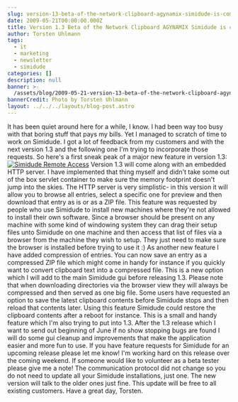 ```yaml
---
slug: version-13-beta-of-the-network-clipboard-agynamix-simidude-is-coming
date: 2009-05-21T00:00:00.000Z
title: Version 1.3 Beta of the Network Clipboard AGYNAMIX Simidude is coming
author: Torsten Uhlmann
tags:
  - it
  - marketing
  - newsletter
  - simidude
categories: []
description: null
banner: >-
  /assets/blog/2009-05-21-version-13-beta-of-the-network-clipboard-agynamix-simidude-is-coming/banner.jpg
bannerCredit: Photo by Torsten Uhlmann
layout: ../../../layouts/blog-post.astro
---
```


It has been quiet around here for a while, I know. I had been way too busy with that boring stuff that pays my bills. Yet I managed to scratch of time to work on Simidude. I got a lot of feedback from my customers and with the next version 1.3 and the following one I'm trying to incorporate those requests. So here's a first sneak peak of a major new feature in version 1.3: [![](/assets/blog/2009-05-21-version-13-beta-of-the-network-clipboard-agynamix-simidude-is-coming/simidude-remote-access.jpg "Simidude Remote Access")](/assets/blog/2009-05-21-version-13-beta-of-the-network-clipboard-agynamix-simidude-is-coming/simidude-remote-access.jpg) Version 1.3 will come along with an embedded HTTP server. I have implemented that thing myself and didn't take some out of the box servlet container to make sure the memory footprint doesn't jump into the skies. The HTTP server is very simplistic- in this version it will allow you to browse all entries, select a specific one for preview and then download that entry as is or as a ZIP file. This feature was requested by people who use Simidude to install new machines where they're not allowed to install their own software. Since a browser should be present on any machine with some kind of windowing system they can drag their setup files unto Simidude on one machine and then access that list of files via a browser from the machine they wish to setup. They just need to make sure the browser is installed before trying to use it :) As another new feature I have added compression of entries. You can now save an entry as a compressed ZIP file which might come in handy for instance if you quickly want to convert clipboard text into a compressed file. This is a new option which I will add to the main Simidude gui before releasing 1.3. Please note that when downloading directories via the browser view they will always be compressed and then served as one big file. Some users have requested an option to save the latest clipboard contents before Simidude stops and then reload that contents later. Using this feature Simidude could restore the clipboard contents after a reboot for instance. This is a small and handy feature which I'm also trying to put into 1.3. After the 1.3 release which I want to send out beginning of June if no show stopping bugs are found I will do some gui cleanup and improvements that make the application easier and more fun to use. If you have feature requests for Simidude for an upcoming release please let me know! I'm working hard on this release over the coming weekend. If someone would like to volunteer as a beta tester please give me a note! The communication protocol did not change so you do not need to update all your Simidude installations, just one. The new version will talk to the older ones just fine. This update will be free to all existing customers. Have a great day, Torsten.
